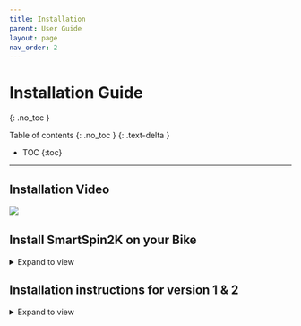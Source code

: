 ```yaml
---
title: Installation
parent: User Guide
layout: page
nav_order: 2
---
```

# Installation Guide
{: .no_toc }

Table of contents
{: .no_toc }
{: .text-delta }
- TOC
{:toc}
---


## Installation Video
![](https://www.youtube.com/watch?v=yVXgECHQq3w)

## Install SmartSpin2K on your Bike
<details markdown="block">

<summary>Expand to view</summary>
1. Use some Zip ties to mount the breakout cable to your bike.  You will want this to be in reach of the power cable and shifter cable. 
![Breakout cable](../images/r3_breakout_cable.png)
1. Connect the power cable to the DC Power connector on the breakout cable
1. If using a wired shifter, mount it onto your bike and connect the headphone connector for the shifter to the breakout cable.
1. Use a 30mm Bolt and hex nut to install the arm to the SmartSpin2K body
1. Install another 30mm bolt and hex nut onto the bike mount.  Attach the bike mount to the front tube of your bike using a cable tie
![bike mount](../images/bike_mount.jpg)
1. Place SmartSpin2K onto your bike and snap arm onto bike mount
![Mount SS2K on Bike](../images/SS2K_mounting.jpg)
1. Connect cable from SmartSpin2K to Breakout cable on bike.  There are arrows on the cable indicating the correct orientation for the connection. You can connect and disconnect SmartSpin2K from this connector between rides.
![DIN Connector](../images/DIN_connector.jpg)

{: .peloton-red }
Peloton Bike owners have a few extra steps.  Proceed with [wiring and setup instructions](peloton).

{: .highlight }
If you are using a bluetooth enabled bike, power meter, or have a Peloton Bike+, you are [ready to ride](initial-setup). 
</details>


## Installation instructions for version 1 & 2
<details markdown="block">

<summary>Expand to view</summary>

Watch an install video for version 1. Version 2 is very similar but the "mounting strap" only goes on one side of the head tube and then you can use zip ties or Velcro to secure it to your head tube. 
 
![](https://youtu.be/5ZDDF4kHvIE)

Have an outlet or extension cord in order to safely route the power cable to the SmartSpin2k.
* It is helpful to make sure your resistance knob rotates freely and is in a fairly easy to pedal setting prior to setup.
* Place the SmartSpin2k on the resistance knob of your spin bike, gently press down so that the SmartSpin2k sits flush on the resistance knob.
 
* ![Step 1](../images/install_step_1.jpg)
* Wrap the plastic head tube strap around your spin bike head tube, and insert the ends into your SmartSpin2k.
* ![Step 2](../images/install_step_2.jpg)
* Plug in the power cord to your SmartSpin2k. 
* Plug the shifter buttons into the SmartSpin2k.
* ![Step 3](../images/install_step_3.jpg)
* Press one of the buttons and observe which direction the SmartSpin2k rotates the resistance knob. Strap the shifters to your handlebar in a location most comfortable for you to press while riding. Most of us run the “increase resistance” shift button on our right side, and “decrease resistance” shift button on the left side.

Test the shift buttons to make sure the SmartSpin2k can rotate the resistance knob with a few shifts in each direction. If the SmartSpin2k is encountering difficulty rotating the knob, it may be that your resistance knob assembly requires some maintenance. Cleaning and lubricating should solve this. There is also an option in the Settings page which can increase the torque of the SmartSpin2k motor as different spin bikes may require different torque power.

Now move on to Pairing Bluetooth Sensors! If you prefer to ride without connecting to any smart trainer service, you can now use the SmartSpin2k and control resistance with the shift buttons.

Click on this image to be redirected to a YouTube installation video

</details>